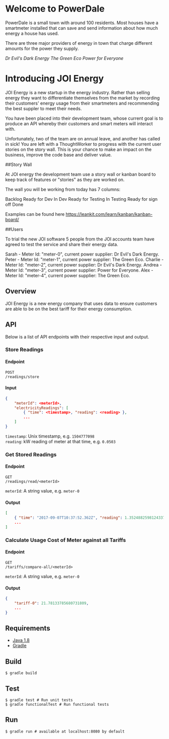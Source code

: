 # Welcome to PowerDale

PowerDale is a small town with around 100 residents. Most houses have a smartmeter installed that can save and send information
about how much energy a house has used.

There are three major providers of energy in town that charge different amounts for the power they supply.

_Dr Evil's Dark Energy_
_The Green Eco_
_Power for Everyone_

# Introducing JOI Energy

JOI Energy is a new startup in the energy industry.
Rather than selling energy they want to differentiate themselves from the market by recording their customers' energy usage from their smartmeters and
recommending the best suppler to meet their needs.

You have been placed into their development team, whose current goal is to produce an API whereby their customers and smart meters will interact with.

Unfortunately, two of the team are on annual leave, and another has called in sick!
You are left with a ThoughtWorker to progress with the current user stories on the story wall. This is your chance to make an impact on the business, improve the code base and deliver value.

##Story Wall

At JOI energy the development team use a story wall or kanban board to keep track of features or "stories" as they are worked on.

The wall you will be working from today has 7 columns:

Backlog
Ready for Dev
In Dev
Ready for Testing
In Testing
Ready for sign off
Done

Examples can be found here https://leankit.com/learn/kanban/kanban-board/

##Users

To trial the new JOI software 5 people from the JOI accounts team have agreed to test the service and share their energy data.

Sarah - Meter Id: "meter-0", current power supplier: Dr Evil's Dark Energy.
Peter - Meter Id: "meter-1", current power supplier: The Green Eco.
Charlie - Meter Id: "meter-2", current power supplier: Dr Evil's Dark Energy.
Andrea - Meter Id: "meter-3", current power supplier: Power for Everyone.
Alex - Meter Id: "meter-4", current power supplier: The Green Eco.

## Overview

JOI Energy is a new energy company that uses data to ensure customers are 
able to be on the best tariff for their energy consumption.

## API

Below is a list of API endpoints with their respective input and output.

### Store Readings

#### Endpoint

```
POST
/readings/store
```

#### Input

```json
{
    "meterId": <meterId>,
    "electricityReadings": [
        { "time": <timestamp>, "reading": <reading> },
        ...
    ]
}
```

`timestamp`: Unix timestamp, e.g. `1504777098`   
`reading`: kW reading of meter at that time, e.g. `0.0503`

### Get Stored Readings

#### Endpoint

```
GET
/readings/read/<meterId>
```

`meterId`: A string value, e.g. `meter-0`

#### Output

```json
[
    { "time": "2017-09-07T10:37:52.362Z", "reading": 1.3524882598124337 },
    ...
]
```

### Calculate Usage Cost of Meter against all Tariffs

#### Endpoint

```
GET
/tariffs/compare-all/<meterId>
```

`meterId`: A string value, e.g. `meter-0`

#### Output

```json
{
    "tariff-0": 21.78133785680731809,
    ...
}
```

## Requirements

- [Java 1.8](http://www.oracle.com/technetwork/java/javase/downloads/jdk8-downloads-2133151.html)
- [Gradle](https://gradle.org/)

## Build

```console
$ gradle build
```

## Test

```console
$ gradle test # Run unit tests
$ gradle functionalTest # Run functional tests
```

## Run

```console
$ gradle run # available at localhost:8080 by default
```
